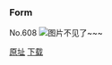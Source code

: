 ### Form
No.608
![图片不见了~~~](https://imgs.xkcd.com/comics/form.png)

[原址](https://xkcd.com//608) [下载](https://imgs.xkcd.com/comics/form.png)

